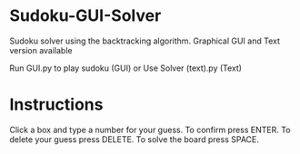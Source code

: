 # Sudoku-GUI-Solver
Sudoku solver using the backtracking algorithm. Graphical GUI and Text version available

Run GUI.py to play sudoku (GUI)
or
Use Solver (text).py (Text)

# Instructions
Click a box and type a number for your guess. To confirm press ENTER. To delete your guess press DELETE. To solve the board press SPACE.